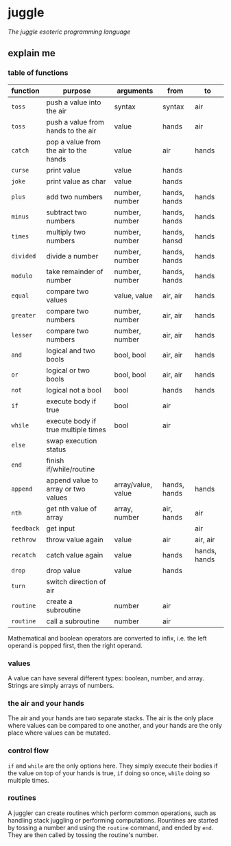# juggle

*The juggle esoteric programming language*

## explain me

### table of functions

|  function  |                purpose                |      arguments     |        from       |      to      |
|------------|---------------------------------------|--------------------|-------------------|--------------|
| `toss`     | push a value into the air             | syntax             | syntax            | air          |
| `toss`     | push a value from hands to the air    | value              | hands             | air          |
| `catch`    | pop a value from the air to the hands | value              | air               | hands        |
| `curse`    | print value                           | value              | hands             |              |
| `joke`     | print value as char                   | value              | hands             |              |
| `plus`     | add two numbers                       | number, number     | hands, hands      | hands        |
| `minus`    | subtract two numbers                  | number, number     | hands, hands      | hands        |
| `times`    | multiply two numbers                  | number, number     | hands, hansd      | hands        |
| `divided`  | divide a number                       | number, number     | hands, hands      | hands        |
| `modulo`   | take remainder of number              | number, number     | hands, hands      | hands        |
| `equal`    | compare two values                    | value, value       | air, air          | hands        |
| `greater`  | compare two numbers                   | number, number     | air, air          | hands        |
| `lesser`   | compare two numbers                   | number, number     | air, air          | hands        |
| `and`      | logical and two bools                 | bool, bool         | air, air          | hands        |
| `or`       | logical or two bools                  | bool, bool         | air, air          | hands        |
| `not`      | logical not a bool                    | bool               | hands             | hands        |
| `if`       | execute body if true                  | bool               | air               |              |
| `while`    | execute body if true multiple times   | bool               | air               |              |
| `else`     | swap execution status                 |                    |                   |              |
| `end`      | finish if/while/routine               |                    |                   |              |
| `append`   | append value to array or two values   | array/value, value | hands, hands      | hands        |
| `nth`      | get nth value of array                | array, number      | air, hands        | air          |
| `feedback` | get input                             |                    |                   | air          |
| `rethrow`  | throw value again                     | value              | air               | air, air     |
| `recatch`  | catch value again                     | value              | hands             | hands, hands |
| `drop`     | drop value                            | value              | hands             |              |
| `turn`     | switch direction of air               |                    |                   |              |
| `routine`  | create a subroutine                   | number             | air               |              |
| `routine`  | call a subroutine                     | number             | air               |              |

Mathematical and boolean operators are converted to infix, i.e. the left
operand is popped first, then the right operand.

### values

A value can have several different types: boolean, number, and array. Strings
are simply arrays of numbers.

### the air and your hands

The air and your hands are two separate stacks. The air is the only place where
values can be compared to one another, and your hands are the only place where
values can be mutated.

### control flow

`if` and `while` are the only options here. They simply execute their bodies if
the value on top of your hands is true, `if` doing so once, `while` doing so
multiple times.

### routines

A juggler can create routines which perform common operations, such as handling
stack juggling or performing computations. Rountines are started by tossing a
number and using the `routine` command, and ended by `end`. They are then
called by tossing the routine's number.

